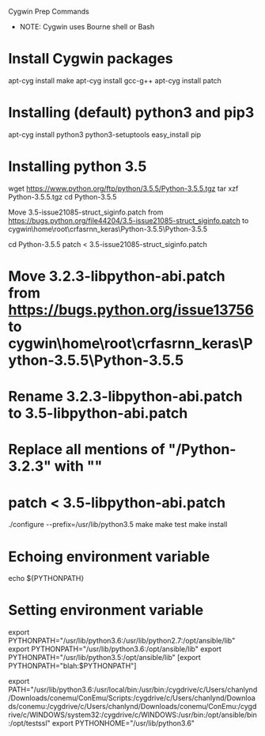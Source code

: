 Cygwin Prep Commands
- NOTE: Cygwin uses Bourne shell or Bash

# Install Cygwin packages
apt-cyg install make
apt-cyg install gcc-g++
apt-cyg install patch

# Installing (default) python3 and pip3
apt-cyg install python3 python3-setuptools
easy_install pip

# Installing python 3.5
wget https://www.python.org/ftp/python/3.5.5/Python-3.5.5.tgz
tar xzf Python-3.5.5.tgz
cd Python-3.5.5

Move 3.5-issue21085-struct_siginfo.patch	from https://bugs.python.org/file44204/3.5-issue21085-struct_siginfo.patch to cygwin\home\root\crfasrnn_keras\Python-3.5.5\Python-3.5.5

cd Python-3.5.5
patch < 3.5-issue21085-struct_siginfo.patch

# Move 3.2.3-libpython-abi.patch	 from https://bugs.python.org/issue13756 to cygwin\home\root\crfasrnn_keras\Python-3.5.5\Python-3.5.5
# Rename 3.2.3-libpython-abi.patch to 3.5-libpython-abi.patch
# Replace all mentions of "/Python-3.2.3" with ""

# patch < 3.5-libpython-abi.patch

./configure --prefix=/usr/lib/python3.5
make
make test
make install

# Echoing environment variable
echo ${PYTHONPATH}

# Setting environment variable
export PYTHONPATH="/usr/lib/python3.6:/usr/lib/python2.7:/opt/ansible/lib"
export PYTHONPATH="/usr/lib/python3.6:/opt/ansible/lib"
export PYTHONPATH="/usr/lib/python3.5:/opt/ansible/lib"
[export PYTHONPATH="blah:$PYTHONPATH"]

export PATH="/usr/lib/python3.6:/usr/local/bin:/usr/bin:/cygdrive/c/Users/chanlynd/Downloads/conemu/ConEmu/Scripts:/cygdrive/c/Users/chanlynd/Downloads/conemu:/cygdrive/c/Users/chanlynd/Downloads/conemu/ConEmu:/cygdrive/c/WINDOWS/system32:/cygdrive/c/WINDOWS:/usr/bin:/opt/ansible/bin:/opt/testssl"
export PYTHONHOME="/usr/lib/python3.6"
